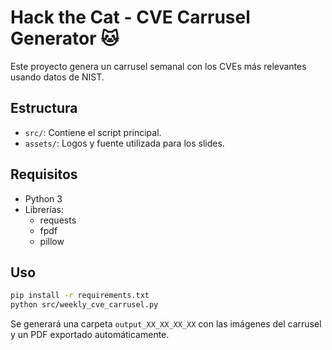 # Hack the Cat - CVE Carrusel Generator 🐱

Este proyecto genera un carrusel semanal con los CVEs más relevantes usando datos de NIST.

## Estructura

- `src/`: Contiene el script principal.
- `assets/`: Logos y fuente utilizada para los slides.

## Requisitos

- Python 3
- Librerías:
  - requests
  - fpdf
  - pillow

## Uso

```bash
pip install -r requirements.txt
python src/weekly_cve_carrusel.py
```

Se generará una carpeta `output_XX_XX_XX_XX` con las imágenes del carrusel y un PDF exportado automáticamente.
